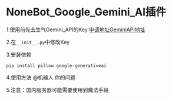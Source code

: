 # NoneBot_Google_Gemini_AI插件

1.使用前先去生气Gemini_API的Key
[申请地址GeminiAPI地址](https://makersuite.google.com/app/apikey?hl=zh-cn)

2.在`__init__.py`中修改Key

3.安装依赖

`pip install pillow google-generativeai`

4.使用方法 @机器人 你的问题

5.注意：国内服务器可能需要使用到魔法手段